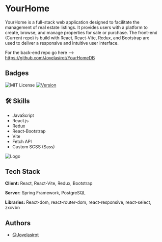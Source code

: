 # YourHome

YourHome is a full-stack web application designed to facilitate the management of real estate listings. It provides users with a platform to create, browse, and manage properties for sale or purchase. The front-end (Current repo) is build with React, React-Vite, Redux, and Bootstrap are used to deliver a responsive and intuitive user interface.

For the back-end repo go here --> https://github.com/Jovelasirot/YourHomeDB

## Badges

![MIT License](https://img.shields.io/badge/License-MIT-green.svg)
[![Version](https://img.shields.io/badge/Version-1.0.0-blue.svg)](https://github.com/yourhomedb/releases/tag/v1.0.0)

## 🛠 Skills

- JavaScript
- React.js
- Redux
- React-Bootstrap
- Vite
- Fetch API
- Custom SCSS (Sass)

![Logo](http://res.cloudinary.com/dr5o7mipy/image/upload/v1714644064/lwytdp0p3sawc0eikpuj.svg)

## Tech Stack

**Client:** React, React-Vite, Redux, Bootstrap

**Server:** Spring Framework, PostgreSQL

**Libraries:** React-dom, react-router-dom, react-responsive, react-select, zxcvbn

## Authors

- [@Jovelasirot](https://github.com/Jovelasirot)
